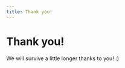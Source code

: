```yaml
---
title: Thank you!
---
```


# Thank you! <i class="fa fa-heart"></i>

We will survive a little longer thanks to you! :)
